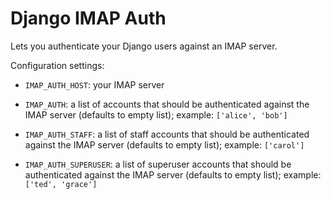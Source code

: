# Django IMAP Auth

Lets you authenticate your Django users against an IMAP server.

Configuration settings:

* `IMAP_AUTH_HOST`: your IMAP server

* `IMAP_AUTH`: a list of accounts that should be authenticated against the IMAP server (defaults to empty list); example: `['alice', 'bob']`

* `IMAP_AUTH_STAFF`: a list of staff accounts that should be authenticated against the IMAP server (defaults to empty list); example: `['carol']`

* `IMAP_AUTH_SUPERUSER`: a list of superuser accounts that should be authenticated against the IMAP server (defaults to empty list); example: `['ted', 'grace']`
